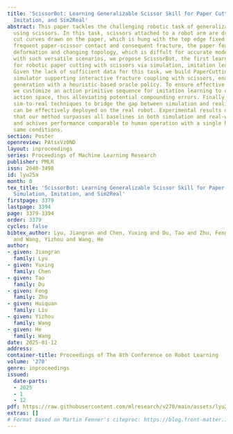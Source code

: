 ```yaml
---
title: 'ScissorBot: Learning Generalizable Scissor Skill for Paper Cutting via Simulation,
  Imitation, and Sim2Real'
abstract: This paper tackles the challenging robotic task of generalizable paper cutting
  using scissors. In this task, scissors attached to a robot arm are driven to accurately
  cut curves drawn on the paper, which is hung with the top edge fixed. Due to the
  frequent paper-scissor contact and consequent fracture, the paper features continual
  deformation and changing topology, which is diffult for accurate modeling.To deal
  with such versatile scenarios, we propose ScissorBot, the first learning-based system
  for robotic paper cutting with scissors via simulation, imitation learning and sim2real.
  Given the lack of sufficient data for this task, we build PaperCutting-Sim, a paper
  simulator supporting interactive fracture coupling with scissors, enabling demonstration
  generation with a heuristic-based oracle policy. To ensure effective execution,
  we customize an action primitive sequence for imitation learning to constrain its
  action space, thus alleviating potential compounding errors. Finally, by integrating
  sim-to-real techniques to bridge the gap between simulation and reality, our policy
  can be effectively deployed on the real robot. Experimental results demonstrate
  that our method surpasses all baselines in both simulation and real-world benchmarks
  and achives performance comparable to human operation with a single hand under the
  same conditions.
section: Poster
openreview: PAtsxVz0ND
layout: inproceedings
series: Proceedings of Machine Learning Research
publisher: PMLR
issn: 2640-3498
id: lyu25a
month: 0
tex_title: 'ScissorBot: Learning Generalizable Scissor Skill for Paper Cutting via
  Simulation, Imitation, and Sim2Real'
firstpage: 3379
lastpage: 3394
page: 3379-3394
order: 3379
cycles: false
bibtex_author: Lyu, Jiangran and Chen, Yuxing and Du, Tao and Zhu, Feng and Liu, Huiquan
  and Wang, Yizhou and Wang, He
author:
- given: Jiangran
  family: Lyu
- given: Yuxing
  family: Chen
- given: Tao
  family: Du
- given: Feng
  family: Zhu
- given: Huiquan
  family: Liu
- given: Yizhou
  family: Wang
- given: He
  family: Wang
date: 2025-01-12
address:
container-title: Proceedings of The 8th Conference on Robot Learning
volume: '270'
genre: inproceedings
issued:
  date-parts:
  - 2025
  - 1
  - 12
pdf: https://raw.githubusercontent.com/mlresearch/v270/main/assets/lyu25a/lyu25a.pdf
extras: []
# Format based on Martin Fenner's citeproc: https://blog.front-matter.io/posts/citeproc-yaml-for-bibliographies/
---
```

